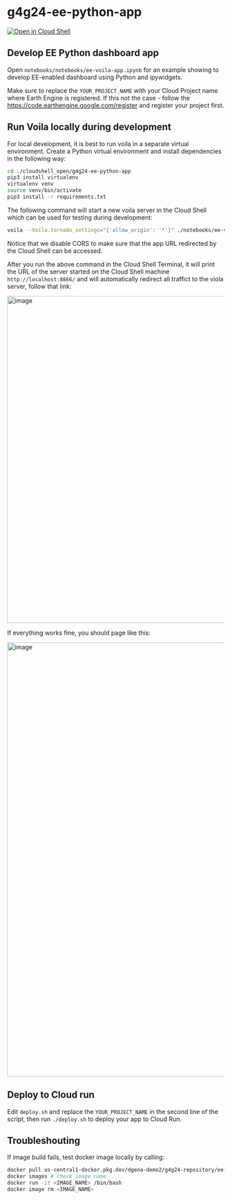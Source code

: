 # g4g24-ee-python-app


[![Open in Cloud Shell](https://gstatic.com/cloudssh/images/open-btn.svg)](https://shell.cloud.google.com/cloudshell/editor?cloudshell_git_repo=https://github.com/gena/g4g24-ee-python-app.git)

## Develop EE Python dashboard app

Open `notebooks/notebooks/ee-voila-app.ipynb` for an example showing to develop EE-enabled dashboard using Python and ipywidgets.

Make sure to replace the `YOUR_PROJECT_NAME` with your Cloud Project name where Earth Engine is registered. If this not the case - follow the https://code.earthengine.google.com/register and register your project first. 

## Run Voila locally during development

For local development, it is best to run voila in a separate virtual environment. Create a Python virtual environment and install dependencies in the following way:

```bash
cd ./cloudshell_open/g4g24-ee-python-app
pip3 install virtualenv
virtualenv venv
source venv/bin/activate
pip3 install -r requirements.txt 
```

The following command will start a new voila server in the Cloud Shell which can be used for testing during development:

```bash
voila --Voila.tornado_settings="{'allow_origin': '*'}" ./notebooks/ee-voila-app.ipynb
```

Notice that we disable CORS to make sure that the app URL redirected by the Cloud Shell can be accessed.

After you run the above command in the Cloud Shell Terminal, it will print the URL of the server started on the Cloud Shell machine `http://localhost:8866/` and will automatically redirect all traffict to the viola server, follow that link:

<img width="755" alt="image" src="https://github.com/user-attachments/assets/3b194ea4-f903-4ccc-ba05-38cc67701bf3">

If everything works fine, you should page like this:

<img width="1003" alt="image" src="https://github.com/user-attachments/assets/994be2b3-c3ee-4839-839b-39a2b7a6f2a0">

## Deploy to Cloud run

Edit `deploy.sh` and replace the `YOUR_PROJECT_NAME` in the second line of the script, then run `./deploy.sh` to deploy your app to Cloud Run.

## Troubleshouting 

If image build fails, test docker image locally by calling:

```bash
docker pull us-central1-docker.pkg.dev/dgena-demo2/g4g24-repository/ee-python-app:latest
docker images # check image name
docker run -it <IMAGE_NAME> /bin/bash
docker image rm <IMAGE_NAME>
```

